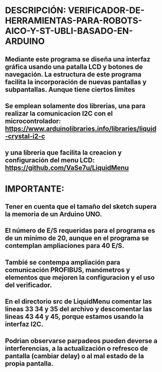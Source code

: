 # DESCRIPCIÓN: VERIFICADOR-DE-HERRAMIENTAS-PARA-ROBOTS-AICO-Y-ST-UBLI-BASADO-EN-ARDUINO
## Mediante este programa se diseña una interfaz gráfica usando una patalla LCD y botones de navegación. La estructura de este programa facilita la incorporación de nuevas pantallas y subpantallas. Aunque tiene ciertos limites
## Se emplean solamente dos librerias, una para realizar la comunicacion I2C con el microcontrolador: https://www.arduinolibraries.info/libraries/liquid-crystal-i2-c
## y una libreria que facilita la creacion y configuración del menu LCD: https://github.com/VaSe7u/LiquidMenu
# IMPORTANTE:
## Tener en cuenta que el tamaño del sketch supera la memoria de un Arduino UNO.
## El número de E/S requeridas para el programa es de un mínimo de 20, aunque en el programa se contemplan ampliaciones para 40 E/S.
## Tambié se contempa ampliación para comunicación PROFIBUS, manómetros y elementos que mejoren la configuracion y el uso del verificador.
## En el directorio src de LiquidMenu comentar las lineas 33 34 y 35 del archivo y descomentar las lineas 43 44 y 45, porque estamos usando la interfaz I2C.
## Podrian observarse parpadeos pueden deverse a interferencias, a la actualización o refresco de pantalla (cambiar delay) o al mal estado de la propia pantalla.
